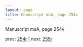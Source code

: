 ```yaml
---
layout: page
title: Manuscript msA, page 254v
---
```


Manuscript msA, page 254v

prev:  [254r](../254r) | next:  [255r](../255r)
